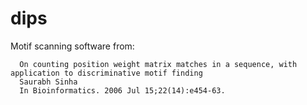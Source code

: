 # dips

Motif scanning software from:

      On counting position weight matrix matches in a sequence, with application to discriminative motif finding
      Saurabh Sinha
      In Bioinformatics. 2006 Jul 15;22(14):e454-63.
